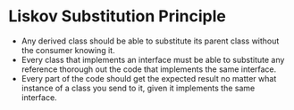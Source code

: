 # Liskov Substitution Principle

- Any derived class should be able to substitute its parent class without the consumer knowing it.
- Every class that implements an interface must be able to substitute any reference thorough out the code that implements the same interface.
- Every part of the code should get the expected result no matter what instance of a class you send to it, given it implements the same interface.
